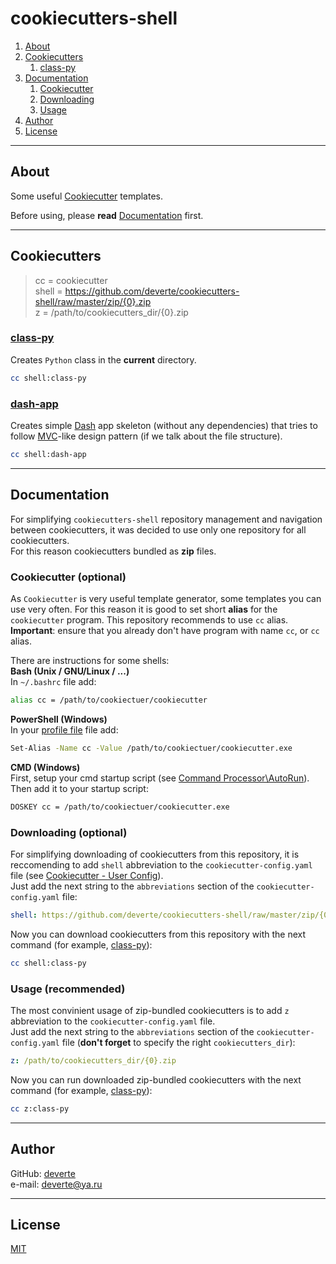 # cookiecutters-shell

1. [About](#About)
2. [Cookiecutters](#Cookiecutters)
    1. [class-py](#class-py)
3. [Documentation](#Documentation)
    1. [Cookiecutter](#Cookiecutter-optional)
    2. [Downloading](#Downloading-optional)
    3. [Usage](#Usage-recommended)
3. [Author](#Author)
4. [License](#License)

---


## About
Some useful [Cookiecutter](https://cookiecutter.readthedocs.io/en/1.7.0/) templates.

Before using, please **read** [Documentation](#Documentation) first.


---


## Cookiecutters
> cc = cookiecutter  
> shell = https://github.com/deverte/cookiecutters-shell/raw/master/zip/{0}.zip  
> z = /path/to/cookiecutters_dir/{0}.zip

### [class-py](/cookiecutters/class-py)
Creates `Python` class in the **current** directory.
```sh
cc shell:class-py
```

### [dash-app](/cookiecutters/dash-app)
Creates simple [Dash](https://dash.plotly.com/) app skeleton (without any dependencies) that tries to follow [MVC](https://en.wikipedia.org/wiki/Model%E2%80%93view%E2%80%93controller)-like design pattern (if we talk about the file structure).
```sh
cc shell:dash-app
```


---


## Documentation
For simplifying `cookiecutters-shell` repository management and navigation between cookiecutters, it was decided to use only one repository for all cookiecutters.  
For this reason cookiecutters bundled as **zip** files.  

### Cookiecutter (optional)
As `Cookiecutter` is very useful template generator, some templates you can use very often. For this reason it is good to set short **alias** for the `cookiecutter` program. This repository recommends to use `cc` alias. **Important**: ensure that you already don't have program with name `cc`, or `cc` alias.

There are instructions for some shells:  
**Bash (Unix / GNU/Linux / ...)**  
In `~/.bashrc` file add:
```sh
alias cc = /path/to/cookiectuer/cookiecutter
```

**PowerShell (Windows)**  
In your [profile file](https://docs.microsoft.com/en-us/powershell/module/microsoft.powershell.core/about/about_profiles?view=powershell-7) file add:
```sh
Set-Alias -Name cc -Value /path/to/cookiectuer/cookiecutter.exe
```

**CMD (Windows)**  
First, setup your cmd startup script (see [Command Processor\AutoRun](https://docs.microsoft.com/en-us/previous-versions/windows/it-pro/windows-server-2003/cc779439(v=ws.10)?redirectedfrom=MSDN)).
Then add it to your startup script:
```sh
DOSKEY cc = /path/to/cookiectuer/cookiecutter.exe
```


### Downloading (optional)
For simplifying downloading of cookiecutters from this repository, it is reccomending to add `shell` abbreviation to the `cookiecutter-config.yaml` file (see [Cookiecutter - User Config](https://cookiecutter.readthedocs.io/en/1.7.0/advanced/user_config.html)).  
Just add the next string to the `abbreviations` section of the `cookiecutter-config.yaml` file:
```yaml
shell: https://github.com/deverte/cookiecutters-shell/raw/master/zip/{0}.zip
```

Now you can download cookiecutters from this repository with the next command (for example, [class-py](/class-py)):
```sh
cc shell:class-py
```

### Usage (recommended)
The most convinient usage of zip-bundled cookiecutters is to add `z` abbreviation to the `cookiecutter-config.yaml` file.  
Just add the next string to the `abbreviations` section of the `cookiecutter-config.yaml` file (**don't forget** to specify the right `cookiecutters_dir`):
```yaml
z: /path/to/cookiecutters_dir/{0}.zip
```

Now you can run downloaded zip-bundled cookiecutters with the next command (for example, [class-py](/class-py)):
```sh
cc z:class-py
```


---


## Author
GitHub: [deverte](https://github.com/deverte)  
e-mail: [deverte@ya.ru](mailto:deverte@ya.ru)


---


## License
[MIT](/LICENSE)